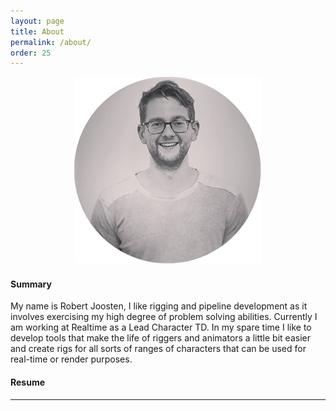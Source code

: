 ```yaml
---
layout: page
title: About
permalink: /about/
order: 25
---
```


<p align="center"><img src="/img/profile.png"></p>
<h4>Summary</h4>
<p class="justify">My name is Robert Joosten, I like rigging and pipeline development as it involves exercising my high degree of problem solving abilities. Currently I am working at Realtime as a Lead Character TD. In my spare time I like to develop tools that make the life of riggers and animators a little bit easier and create rigs for all sorts of ranges of characters that can be used for real-time or render purposes.</p>

<h4>Resume</h4>
<span class="contacticon">
<a href="../pdf/robert_joosten_resume.pdf"><i class="fa fa-file-pdf-o"></i></a>
</span>
<hr/>
<span class="contacticon center">
	<a href="mailto:rwm.joosten@gmail.com"><i class="fa fa-envelope-square"></i></a>
    <a href="https://www.linkedin.com/in/rwmjoosten/" target="_blank"><i class="fa fa-linkedin-square"></i></a>
	<a href="https://github.com/robertjoosten" target="_blank"><i class="fa fa-github-square"></i></a>
    <a href="https://vimeo.com/rjoosten" target="_blank"><i class="fa fa-vimeo-square"></i></a>
    <a href="https://gumroad.com/robertjoosten" target="_blank"><i class="fa fa-shopping-cart"></i></a>
    <a href="https://www.instagram.com/robertoj00/" target="_blank"><i class="fa fa-instagram"></i></a>
</span>
